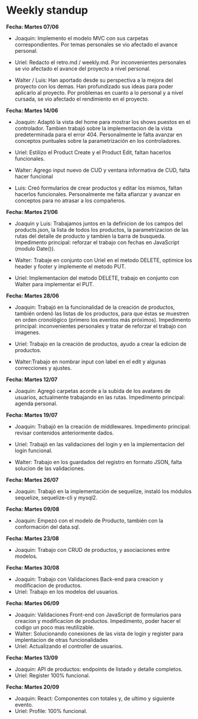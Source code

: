 # Weekly standup #

**Fecha: Martes 07/06**

* Joaquin: Implemento el modelo MVC con sus carpetas correspondientes. Por temas personales se vio afectado el avance personal.

* Uriel: Redacto el retro.md / weekly.md. Por inconvenientes personales se vio afectado el avance del proyecto a nivel personal.

* Walter / Luis: Han aportado desde su perspectiva a la mejora del proyecto con los demas. Han profundizado sus ideas para poder aplicarlo al proyecto.
Por problemas en cuanto a lo personal y a nivel cursada, se vio afectado el rendimiento en el proyecto.

**Fecha: Martes 14/06**

* Joaquin: Adaptó la vista del home para mostrar los shows puestos en el controlador. Tambien trabajó sobre la implementacion de la vista predeterminada para el error 404. Personalmente le falta avanzar en conceptos puntuales sobre la parametrización en los controladores.

* Uriel: Estilizo el Product Create y el Product Edit, faltan hacerlos funcionales.

* Walter: Agrego input nuevo de CUD y ventana informativa de CUD, falta hacer funcional 

* Luis: Creó formularios de crear productos y editar los mismos, faltan hacerlos funcionales. Personalmente me falta afianzar y avanzar en conceptos para no atrasar a los compañeros.

**Fecha: Martes 21/06**
* Joaquin y Luis: Trabajamos juntos en la definicion de los campos del products.json, la lista de todos los productos, la parametrizacion de las rutas del detalle de producto y tambien la barra de busqueda. Impedimento principal: reforzar el trabajo con fechas en JavaScript (modulo Date()).

* Walter: Trabaje en conjunto con Uriel en el metodo DELETE, optimice los header y footer y implemente el metodo PUT.

* Uriel: Implementacion del metodo DELETE, trabajo en conjunto con Walter para implementar el PUT.

**Fecha: Martes 28/06**
* Joaquin: Trabajó en la funcionalidad de la creación de productos, también ordenó las listas de los productos, para que éstas se muestren en orden cronológico (primero los eventos más próximos). Impedimento principal: inconvenientes personales y tratar de reforzar el trabajo con imagenes.

* Uriel: Trabajo en la creación de productos, ayudo a crear la edicion de productos.

* Walter:Trabajo en nombrar input con label en el edit y algunas correcciones y ajustes.

**Fecha: Martes 12/07**
* Joaquin: Agregó carpetas acorde a la subida de los avatares de usuarios, actualmente trabajando en las rutas. Impedimento principal: agenda personal.

**Fecha: Martes 19/07**
* Joaquin: Trabajó en la creación de middlewares. Impedimento principal: revisar contenidos anteriormente dados.

* Uriel: Trabajó en las validaciones del login y en la implementacion del login funcional. 

* Walter: Trabajo en los guardados del registro en formato JSON, falta solucion de las validaciones. 

**Fecha: Martes 26/07**
* Joaquin: Trabajó en la implementación de sequelize, instaló los módulos sequelize, sequelize-cli y mysql2.

**Fecha: Martes 09/08**
* Joaquin: Empezó con el modelo de Producto, también con la conformación del data.sql.

**Fecha: Martes 23/08**
* Joaquin: Trabajo con CRUD de productos, y asociaciones entre modelos.


**Fecha: Martes 30/08**
* Joaquin: Trabajo con Validaciones Back-end para creacion y modificacion de productos.
* Uriel: Trabajo en los modelos del usuarios.

**Fecha: Martes 06/09**
* Joaquin: Validaciones Front-end con JavaScript de formularios para creacion y modificacion de productos. Impedimento, poder hacer el codigo un poco mas reutilizable.
* Walter: Solucionando conexiones de las vista de login y register para implentacion de otras funcionalidades
* Uriel: Actualizando el controller de usuarios.

**Fecha: Martes 13/09**
* Joaquin: API de productos: endpoints de listado y detalle completos.
* Uriel: Register 100% funcional.

**Fecha: Martes 20/09**
* Joaquin: React: Componentes con totales y, de ultimo y siguiente evento.
* Uriel: Profile: 100% funcional.
